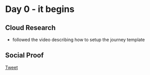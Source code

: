 <!-- This is a template you can use for quick progress days. It removes a lot of the steps we encourage you to share in the longer template 000-DAY-ARTICLE-LONG-TEMPLATE.MD-->

# Day 0 - it begins

## Cloud Research

- followed the video describing how to setup the journey template

## Social Proof

[Tweet](https://twitter.com/pdelcogliano/status/1299511212414246912)
